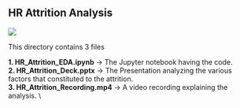 ## HR Attrition Analysis

![](https://cdn.w600.comps.canstockphoto.com/employee-retention-word-cloud-clipart_csp40856314.jpg)

This directory contains 3 files

 **1.  HR_Attrition_EDA.ipynb** -> The Jupyter notebook having the code. \
 **2. HR_Attrition_Deck.pptx** -> The Presentation analyzing the various factors that constituted to the attrition. \
 **3. HR_Attrition_Recording.mp4** -> A video recording explaining the analysis. \
 
 
